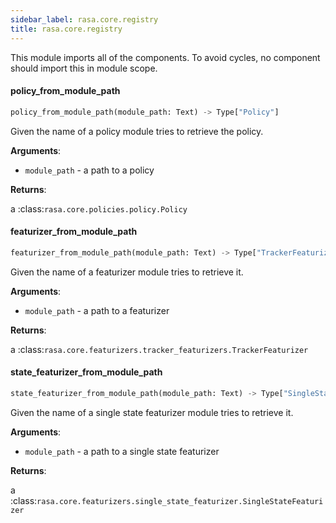 ```yaml
---
sidebar_label: rasa.core.registry
title: rasa.core.registry
---
```


This module imports all of the components. To avoid cycles, no component
should import this in module scope.

#### policy\_from\_module\_path

```python
policy_from_module_path(module_path: Text) -> Type["Policy"]
```

Given the name of a policy module tries to retrieve the policy.

**Arguments**:

- `module_path` - a path to a policy
  

**Returns**:

  a :class:`rasa.core.policies.policy.Policy`

#### featurizer\_from\_module\_path

```python
featurizer_from_module_path(module_path: Text) -> Type["TrackerFeaturizer"]
```

Given the name of a featurizer module tries to retrieve it.

**Arguments**:

- `module_path` - a path to a featurizer
  

**Returns**:

  a :class:`rasa.core.featurizers.tracker_featurizers.TrackerFeaturizer`

#### state\_featurizer\_from\_module\_path

```python
state_featurizer_from_module_path(module_path: Text) -> Type["SingleStateFeaturizer"]
```

Given the name of a single state featurizer module tries to retrieve it.

**Arguments**:

- `module_path` - a path to a single state featurizer
  

**Returns**:

  a :class:`rasa.core.featurizers.single_state_featurizer.SingleStateFeaturizer`

